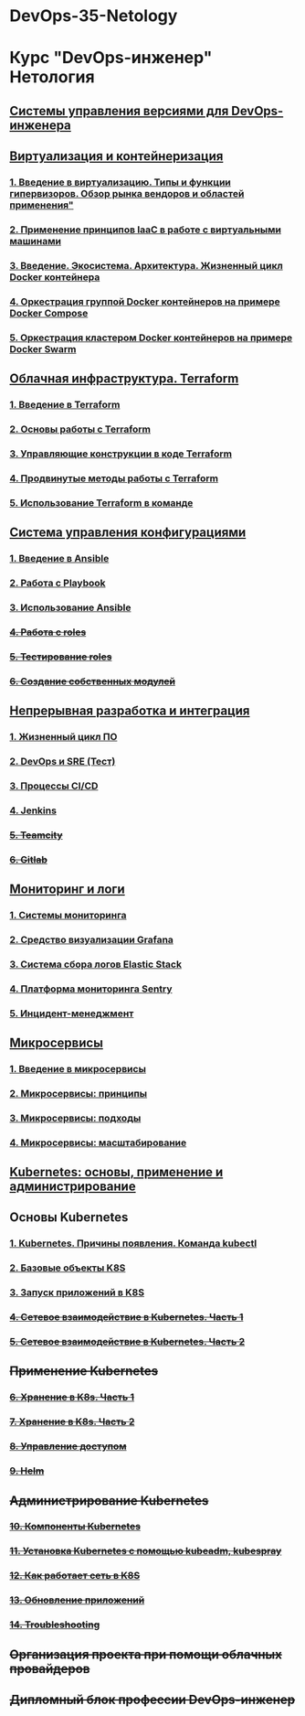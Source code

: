 # DevOps-35-Netology
# Курс "DevOps-инженер" Нетология

## [Cистемы управления версиями для DevOps-инженера](/devops-01-git/README.md)



## [Виртуализация и контейнеризация](/devops-02-virt/README.md)

### [1. Введение в виртуализацию. Типы и функции гипервизоров. Обзор рынка вендоров и областей применения"](/devops-02-virt/virt-01-basics/README.md)

### [2. Применение принципов IaaC в работе с виртуальными машинами](/devops-02-virt/virt-02-iaac/README.md)

### [3. Введение. Экосистема. Архитектура. Жизненный цикл Docker контейнера](/devops-02-virt/virt-03-docker/README.md)

### [4. Оркестрация группой Docker контейнеров на примере Docker Compose](/devops-02-virt/virt-04-docker-compose/README.md)

### [5. Оркестрация кластером Docker контейнеров на примере Docker Swarm](/devops-02-virt/virt-05-docker-swarm/README.md)



## [Облачная инфраструктура. Terraform](/devops-03-terraform/README.md)

### [1. Введение в Terraform](/devops-03-terraform/terraform01/README.md)

### [2. Основы работы с Terraform](/devops-03-terraform/terraform02/README.md)

### [3. Управляющие конструкции в коде Terraform](/devops-03-terraform/terraform03/README.md)

### [4. Продвинутые методы работы с Terraform](/devops-03-terraform/terraform04/README.md)

### [5. Использование Terraform в команде](/devops-03-terraform/terraform05/README.md)



## [Система управления конфигурациями](/devops-04-ansible/README.md)

### [1. Введение в Ansible](/devops-04-ansible/ansible-01-base/README.md)

### [2. Работа с Playbook](/devops-04-ansible/ansible-02-playbook/README.md)

### [3. Использование Ansible](/devops-04-ansible/ansible-03-yandex/README.md)

### ~~[4. Работа с roles](/devops-04-ansible/ansible-04-role/README.md)~~

### ~~[5. Тестирование roles](/devops-04-ansible/ansible-05-testing/README.md)~~

### ~~[6. Создание собственных модулей](/devops-04-ansible/ansible-06-module/README.md)~~



## [Непрерывная разработка и интеграция](/devops-05-ci/README.md)

### [1. Жизненный цикл ПО](/devops-05-ci/ci-01-intro/README.md)

### [2. DevOps и SRE (Тест)](/devops-05-ci/ci-02-devops/README.md)

### [3. Процессы CI/CD](/devops-05-ci/ci-03-cicd/README.md)

### [4. Jenkins](/devops-05-ci/ci-04-jenkins/README.md)

### ~~[5. Teamcity](/devops-05-ci/ci-05-teamcity/README.md)~~

### ~~[6. Gitlab](/devops-05-ci/ci-06-gitlab/README.md)~~



## [Мониторинг и логи](/devops-06-monitoring/README.md)

### [1. Системы мониторинга](/devops-06-monitoring/monitoring-01-systems/README.md)

### [2. Средство визуализации Grafana](/devops-06-monitoring/monitoring-02-grafana/README.md)

### [3. Система сбора логов Elastic Stack](/devops-06-monitoring/monitoring-03-elk/README.md)

### [4. Платформа мониторинга Sentry](/devops-06-monitoring/monitoring-04-sentry/README.md)

### [5. Инцидент-менеджмент](/devops-06-monitoring/monitoring-05-incident-management/README.md)



## [Микросервисы](/devops-07-microservices/README.md)

### [1. Введение в микросервисы](/devops-07-microservices/microservices-01-intro/README.md)

### [2. Микросервисы: принципы](/devops-07-microservices/microservices-02-principles/README.md)

### [3. Микросервисы: подходы](/devops-07-microservices/microservices-03-approaches/README.md)

### [4. Микросервисы: масштабирование](/devops-07-microservices/microservices-04-scaling/README.md)



## [Kubernetes: основы, применение и администрирование](/devops-08-kubernetes/README.md)

## Основы Kubernetes

### [1. Kubernetes. Причины появления. Команда kubectl](/devops-08-kubernetes/kubernetes-1.1-kubectl/README.md)

### [2. Базовые объекты K8S](/devops-08-kubernetes/kubernetes-1.2-basic-objects/README.md)

### [3. Запуск приложений в K8S](/devops-08-kubernetes/kubernetes-1.3-launching-applications/README.md)

### ~~[4. Сетевое взаимодействие в Kubernetes. Часть 1](/)~~

### ~~[5. Сетевое взаимодействие в Kubernetes. Часть 2](/)~~

## ~~Применение Kubernetes~~

### ~~[6. Хранение в K8s. Часть 1](/)~~

### ~~[7. Хранение в K8s. Часть 2](/)~~

### ~~[8. Управление доступом](/)~~

### ~~[9. Helm](/)~~

## ~~Администрирование Kubernetes~~

### ~~[10. Компоненты Kubernetes](/)~~

### ~~[11. Установка Kubernetes с помощью kubeadm, kubespray](/)~~

### ~~[12. Как работает сеть в K8S](/)~~

### ~~[13. Обновление приложений](/)~~

### ~~[14. Troubleshooting](/)~~

## ~~Организация проекта при помощи облачных провайдеров~~

## ~~Дипломный блок профессии DevOps-инженер~~